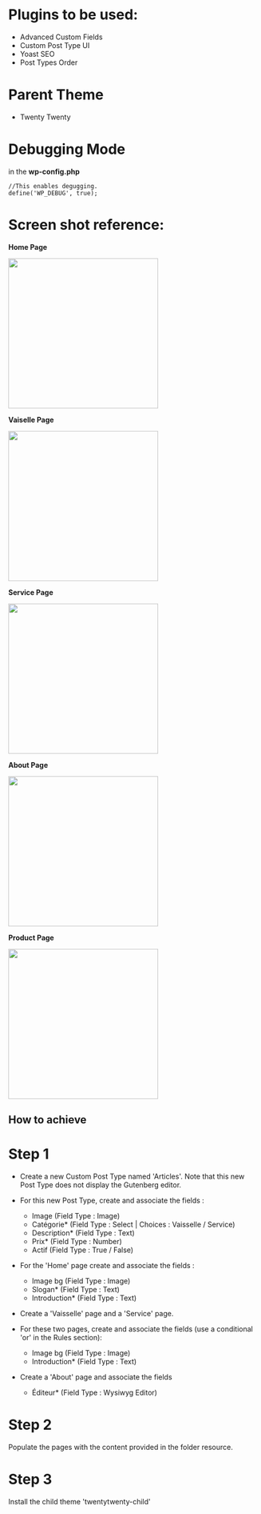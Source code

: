 
# Plugins to be used:
- Advanced Custom Fields
- Custom Post Type UI
- Yoast SEO
- Post Types Order

# Parent Theme
- Twenty Twenty

# Debugging Mode
in the **wp-config.php**
```
//This enables degugging.
define('WP_DEBUG', true);
```

# Screen shot reference: 

**Home Page**<br/>

<img src="https://user-images.githubusercontent.com/68293086/117090823-641ec500-ad27-11eb-9ce6-41e601325dd5.png" height="300">

**Vaiselle Page**<br/>

<img src="https://user-images.githubusercontent.com/68293086/117369323-c34d1880-ae92-11eb-833f-93b4ea4ff739.png" height="300">

**Service Page**<br/>

<img src="https://user-images.githubusercontent.com/68293086/117369473-f42d4d80-ae92-11eb-9b45-4feb1d80c67e.png" height="300">

**About Page**<br/>

<img src="https://user-images.githubusercontent.com/68293086/117369510-00b1a600-ae93-11eb-811b-0f8247d8ef7a.png" height="300">

**Product Page**<br/>

<img src="https://user-images.githubusercontent.com/68293086/117369585-17f09380-ae93-11eb-9a0b-041413999844.png" height="300">


## How to achieve 
# Step 1
- Create a new Custom Post Type named 'Articles'. Note that this new Post Type does not display the Gutenberg editor.
- For this new Post Type, create and associate the fields :
    * Image (Field Type : Image)
    * Catégorie* (Field Type : Select | Choices : Vaisselle / Service)
    * Description* (Field Type : Text)
    * Prix* (Field Type : Number)
    * Actif (Field Type : True / False)
- For the 'Home' page create and associate the fields :
    * Image bg (Field Type : Image)
    * Slogan* (Field Type : Text)
    * Introduction* (Field Type : Text)

- Create a 'Vaisselle' page and a 'Service' page.
- For these two pages, create and associate the fields (use a conditional 'or' in the Rules section):
    * Image bg (Field Type : Image)
    * Introduction* (Field Type : Text)

- Create a 'About' page and associate the fields
    * Éditeur* (Field Type : Wysiwyg Editor)

# Step 2
Populate the pages with the content provided in the folder resource.

# Step 3
Install the child theme 'twentytwenty-child'
